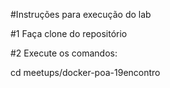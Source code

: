 #Instruções para execução do lab

#1 Faça clone do repositório

#2 Execute os comandos:

cd meetups/docker-poa-19encontro
